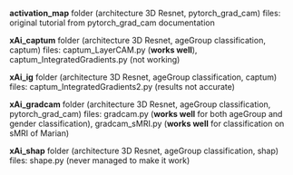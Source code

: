 **activation_map** folder (architecture 3D Resnet, pytorch_grad_cam)
files: original tutorial from pytorch_grad_cam documentation

**xAi_captum** folder (architecture 3D Resnet, ageGroup classification, captum)
files: captum_LayerCAM.py (**works well**), captum_IntegratedGradients.py (not working)

**xAi_ig** folder (architecture 3D Resnet, ageGroup classification, captum)
files: captum_IntegratedGradients2.py (results not accurate)

**xAi_gradcam** folder (architecture 3D Resnet, ageGroup classification, pytorch_grad_cam)
files: gradcam.py (**works well** for both ageGroup and gender classification), gradcam_sMRI.py (**works well** for classification on sMRI of Marian)

**xAi_shap** folder (architecture 3D Resnet, ageGroup classification, shap)
files: shape.py (never managed to make it work)